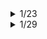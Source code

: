 <details> 
<summary>1/23</summary>

### 공통 문제

- [거리두기 확인하기](https://programmers.co.kr/learn/courses/30/lessons/81302) : O
- [N-Qeen](https://programmers.co.kr/learn/courses/30/lessons/12952) : 미완료
- [문자열 압축](https://programmers.co.kr/learn/courses/30/lessons/60057) : O

### 개인 문제
  
</details>
<details> 

<summary>1/29</summary>
  
### 공통 문제

- [더 맵게](https://programmers.co.kr/learn/courses/30/lessons/42626) : O
- [수식 최대화](https://programmers.co.kr/learn/courses/30/lessons/67257) : O
- [조이스틱](https://programmers.co.kr/learn/courses/30/lessons/42860) : 7개 테스트 통과 X

### 개인 문제
  
- [순위검색](https://programmers.co.kr/learn/courses/30/lessons/72412) : 효율성테스트 통과X

</details>

